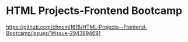 # HTML Projects-Frontend Bootcamp
https://github.com/chnomi1616/HTML-Projects--Frontend-Bootcamp/issues/1#issue-2943894691
